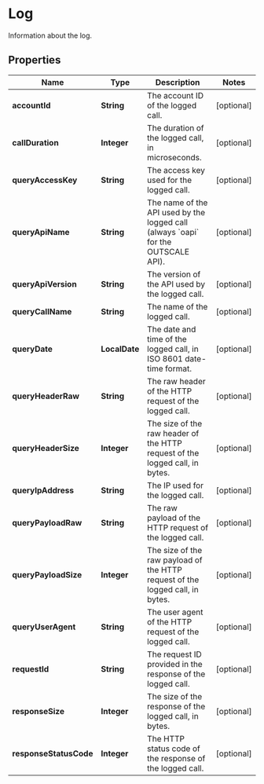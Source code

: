 

# Log

Information about the log.

## Properties

| Name | Type | Description | Notes |
|------------ | ------------- | ------------- | -------------|
|**accountId** | **String** | The account ID of the logged call. |  [optional] |
|**callDuration** | **Integer** | The duration of the logged call, in microseconds. |  [optional] |
|**queryAccessKey** | **String** | The access key used for the logged call. |  [optional] |
|**queryApiName** | **String** | The name of the API used by the logged call (always &#x60;oapi&#x60; for the OUTSCALE API). |  [optional] |
|**queryApiVersion** | **String** | The version of the API used by the logged call. |  [optional] |
|**queryCallName** | **String** | The name of the logged call. |  [optional] |
|**queryDate** | **LocalDate** | The date and time of the logged call, in ISO 8601 date-time format. |  [optional] |
|**queryHeaderRaw** | **String** | The raw header of the HTTP request of the logged call. |  [optional] |
|**queryHeaderSize** | **Integer** | The size of the raw header of the HTTP request of the logged call, in bytes. |  [optional] |
|**queryIpAddress** | **String** | The IP used for the logged call. |  [optional] |
|**queryPayloadRaw** | **String** | The raw payload of the HTTP request of the logged call. |  [optional] |
|**queryPayloadSize** | **Integer** | The size of the raw payload of the HTTP request of the logged call, in bytes. |  [optional] |
|**queryUserAgent** | **String** | The user agent of the HTTP request of the logged call. |  [optional] |
|**requestId** | **String** | The request ID provided in the response of the logged call. |  [optional] |
|**responseSize** | **Integer** | The size of the response of the logged call, in bytes. |  [optional] |
|**responseStatusCode** | **Integer** | The HTTP status code of the response of the logged call. |  [optional] |



